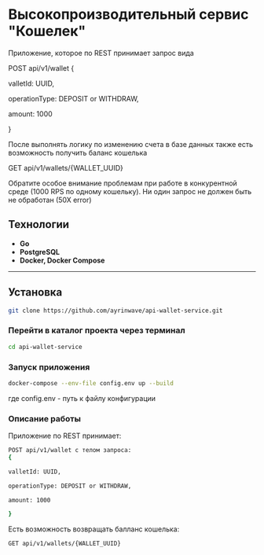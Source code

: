 # Высокопроизводительный сервис "Кошелек"

Приложение, которое по REST принимает запрос вида

POST api/v1/wallet {

valletId: UUID,

operationType: DEPOSIT or WITHDRAW,

amount: 1000

}

После выполнять логику по изменению счета в базе данных
также есть возможность получить баланс кошелька

GET api/v1/wallets/{WALLET_UUID}

Обратите особое внимание проблемам при работе в конкурентной среде (1000 RPS по
одному кошельку). Ни один запрос не должен быть не обработан (50Х error)

## Технологии

- **Go**
- **PostgreSQL**
- **Docker, Docker Compose**
---

## Установка
```sh
git clone https://github.com/ayrinwave/api-wallet-service.git
```

### Перейти в каталог проекта через терминал
```sh
cd api-wallet-service
```
### Запуск приложения

```sh
docker-compose --env-file config.env up --build
```
где config.env - путь к файлу конфигурации

### Описание работы

Приложение по REST принимает: 
```sh
POST api/v1/wallet с телом запроса:
{

valletId: UUID,

operationType: DEPOSIT or WITHDRAW,

amount: 1000

}
```
Есть возможность возвращать балланс кошелька: 
```sh
GET api/v1/wallets/{WALLET_UUID}
```
